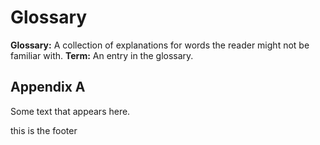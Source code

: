 

# Glossary
**Glossary:** A collection of explanations for words the reader might not be familiar with.
**Term:** An entry in the glossary.

## Appendix A

Some text that appears here.

this is the footer
